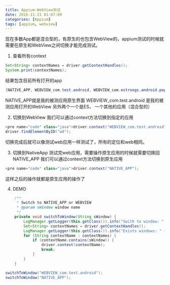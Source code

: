 ```yaml
---
title: Appium-WebView测试
date: 2016-11-21 01:07:09
categories: [Appium]
tags: [appium, webview]
---
```

现在多数App都是混合型的，有原生的也包含WebView的，appium测试的时候就需要在原生和WebView之间切换才能完成测试。

1. 查看所有context
``` java
Set<String> contextNames = driver.getContextHandles();
System.print(contextNames);
```

<!--more-->

结果包含目前所有打开的app
``` java
[NATIVE_APP, WEBVIEW_com.test.android, WEBVIEW_com.estrongs.android.pop, WEBVIEW_com.xxxxx.sjj]
```

NATIVE_APP就是我的被测应用原生界面
WEBVIEW_com.test.android 是我的被测应用打开的WebView
另外两个一个是ES， 一个其他的应用（混合型的）

2. 切换到WebView
我们可以通过context方法切换到指定的应用
``` java
<pre name="code" class="java">driver.context("WEBVIEW_com.test.android");
driver.findElementByID("wd");
```
切换完成后就可以像测试web应用一样测试了，所有的定位和web相同。

3. 切换到NativeApp
测试完web应用，需要操作原生应用的时候就需要切换回NATIVE_APP
我们可以通过context方法切换到原生应用
``` java
<pre name="code" class="java">driver.context("NATIVE_APP");
```
这样之后的操作就都是原生应用的操作了

4. DEMO
``` java
    /**
     * Switch to NATIVE_APP or WEBVIEW
     * @param sWindow window name
     */
    private void switchToWindow(String sWindow) {
        LogManager.getLogger(this.getClass()).info("Swith to window: " + sWindow);
        Set<String> contextNames = driver.getContextHandles();
        LogManager.getLogger(this.getClass()).info("Exists windows: " + contextNames.toString());
        for (String contextName : contextNames) {
            if (contextName.contains(sWindow)) {
                driver.context(contextName);
                break;
            }
        }
    }

switchToWindow("WEBVIEW_com.test.android");
switchToWindow("NATIVE_APP");
```
